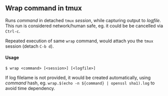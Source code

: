 ## Wrap command in tmux

Runs _command_ in detached `tmux` _session_, while capturing output to _logfile_.
This run is considered network/human safe, eg. it could be be cancelled via `Ctrl-c`.

Repeated execution of same `wrap` command, would attach you the `tmux` session (detach `C-b d`).

#### Usage

```
$ wrap <command> [<session>] [<logfile>]
```

If log filelame is not provided, it would be created automatically, using _command_ hash, eg. `wrap.$(echo -n ${command} | openssl sha1).log` to avoid time dependency.


